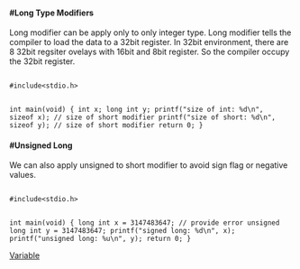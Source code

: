 <h4>#Long Type Modifiers</h4>

<p>Long modifier can be apply only to only integer type. Long modifier tells the compiler to load the data to a 32bit register. In 32bit environment, there are 8 32bit regsiter ovelays with 16bit and 8bit register. So the compiler occupy the 32bit register.</p>
<code>
#include&lt;stdio.h&gt;

int main(void) {
	int x;
	long int y;
	printf("size of int: %d\n", sizeof x); // size of short modifier
	printf("size of short: %d\n", sizeof y); // size of short modifier
	return 0;
}
</code>
<h4>#Unsigned Long</h4>
<p> We can also apply unsigned to short modifier to avoid sign flag or negative values.</p>
<code>
#include&lt;stdio.h&gt;

int main(void) {
	long int x = 3147483647; //  provide error
	unsigned long int y = 3147483647;
	printf("signed long: %d\n", x);
	printf("unsigned long: %u\n", y);
	return 0;
}
</code>

<a href="#" class="post pull-right btn btn-sm btn-info" id="variable">Variable <span class="glyphicon glyphicon-forward"></span></a><br><br><br><br><br>
